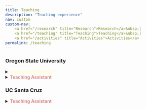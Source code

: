 ```yaml
---
title: Teaching
description: "Teaching experience"
nav: custom
custom-nav: 
    <a href="/research" title="Research">Research</a>&nbsp;|
    <a href="/teaching" title="Teaching">Teaching</a>&nbsp;|
    <a href="/activities" title="Activities">Activities</a>
permalink: /teaching
---
```


### Oregon State University

<details>
    <summary><b style="color:#ffffbf">Instructor of Record</b></summary>

<ul style="line-height:150%">

<li> MTH 065 <b>Elementary Algebra</b>, <small>Spring 2024</small></li>

<li> MTH 112Z <b>Precalculus II: Trigonometry</b>, <small>Summer 2023</small><li>
  <!--  lecture notes link <br>
<a href="https://drive.google.com/file/d/1v49XUyFHrqUPDDNuuDMX1shjGaUa5ZBo/view?usp=drive_link" class="internal-link quarter-line-space">Lecture notes&nbsp;→</a>
</li> -->
</ul>
</details>


<details>
    <summary><b style="color:#d78a86">Teaching Assistant</b></summary>

<ul style="line-height:180%">

<li> MTH 343 <b>Modern Algebra</b>, <small>Winter 2024</small></li>

<li> MTH 103 <b>Algebriac Reasoning</b>, <small>Winter 2024</small></li>

<li> MTH 254 <b>Vector Calculus I</b>, <small>Fall 2023</small></li>

<li> MATH 341 <b>Linear Algebra I</b>, <small>Spring 2023</small></li>

<li> MTH 252 <b>Integral Calculus</b>, <small>Winter 2022</small></li>

<li> MTH 254 <b>Vector Calculus I</b>, <small>Fall 2022</small></li>

</ul>
</details>

<!-- --------------------------------------------------- -->


<!-- --------------------------------------------------- -->
<!-- bfe3ff -->
### UC Santa Cruz

<details>
    <summary><b style="color:#d78a86">Teaching Assistant</b></summary>

<ul style="line-height:180%">

<li> MATH 21 <b>Linear Algebra</b>, <small>Spring 2022</small></li>

<li> MATH 21 <b>Linear Algebra</b>, <small>Winter 2022</small></li>

<li> MATH 11B </b>Mathematical Methods for Economists II</b>, <small>Fall 2021</small></li>

</ul>
</details>

<!--
<details>
    <summary><b style="color:#ffb3ff">Tutor</b></summary>

Learning & Academic Support Centre

<ul style="line-height:180%">

<li> MAT260 <b>Linear Algebra</b>, <small>Spring 2015</small></li>
<li> MAT284 <b>Probability and Statistics</b>, <small>Spring 2015</small></li>
<li> MAT101 <b>Calculus I</b>, <small>Fall 2014</small></li>

</ul>
</details>-->

<!-- #e894b5 -->
